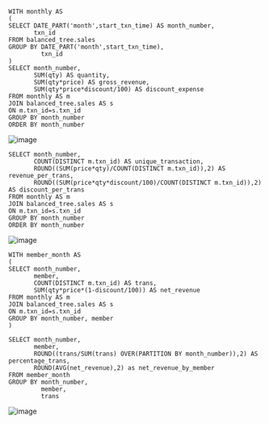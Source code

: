 ```
WITH monthly AS 
(
SELECT DATE_PART('month',start_txn_time) AS month_number, 
       txn_id
FROM balanced_tree.sales
GROUP BY DATE_PART('month',start_txn_time), 
         txn_id
)
SELECT month_number,
       SUM(qty) AS quantity, 
       SUM(qty*price) AS gross_revenue, 
       SUM(qty*price*discount/100) AS discount_expense
FROM monthly AS m
JOIN balanced_tree.sales AS s
ON m.txn_id=s.txn_id
GROUP BY month_number
ORDER BY month_number
```
![image](https://user-images.githubusercontent.com/89729029/137061714-bf3bc3f4-997b-449c-a3b9-dcb0e9f30f46.png)

```
SELECT month_number, 
       COUNT(DISTINCT m.txn_id) AS unique_transaction, 
       ROUND((SUM(price*qty)/COUNT(DISTINCT m.txn_id)),2) AS revenue_per_trans, 
       ROUND((SUM(price*qty*discount/100)/COUNT(DISTINCT m.txn_id)),2) AS discount_per_trans
FROM monthly AS m
JOIN balanced_tree.sales AS s
ON m.txn_id=s.txn_id
GROUP BY month_number
ORDER BY month_number
```
![image](https://user-images.githubusercontent.com/89729029/137064139-54df8b5e-ed2b-4453-b31f-2b0ff6d99361.png)

```
WITH member_month AS
(
SELECT month_number, 
       member, 
       COUNT(DISTINCT m.txn_id) AS trans, 
       SUM(qty*price*(1-discount/100)) AS net_revenue
FROM monthly AS m
JOIN balanced_tree.sales AS s
ON m.txn_id=s.txn_id
GROUP BY month_number, member
)

SELECT month_number, 
       member, 
       ROUND((trans/SUM(trans) OVER(PARTITION BY month_number)),2) AS percentage_trans, 
       ROUND(AVG(net_revenue),2) as net_revenue_by_member
FROM member_month
GROUP BY month_number, 
         member, 
         trans 
```
![image](https://user-images.githubusercontent.com/89729029/137068754-f8ae4ff0-3ca4-434c-b351-aeed4d9e9e93.png)
